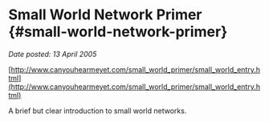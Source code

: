 # Small World Network Primer {#small-world-network-primer}

_Date posted: 13 April 2005_

[http://www.canyouhearmeyet.com/small_world_primer/small_world_entry.html](http://www.canyouhearmeyet.com/small_world_primer/small_world_entry.html)

A brief but clear introduction to small world networks.